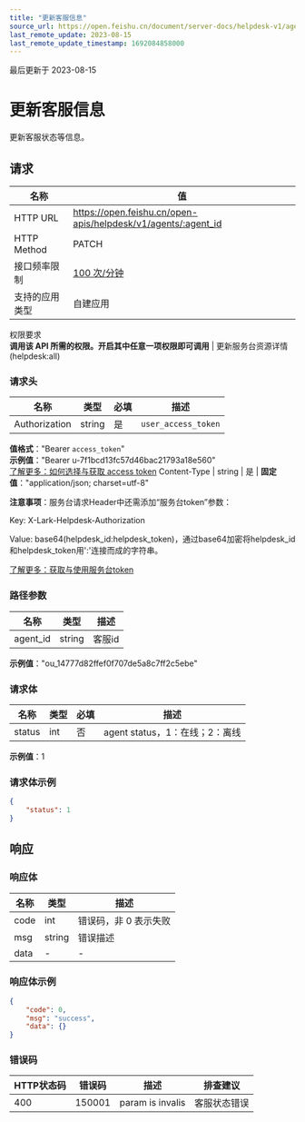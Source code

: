 ```yaml
---
title: "更新客服信息"
source_url: https://open.feishu.cn/document/server-docs/helpdesk-v1/agent-function/agent/patch
last_remote_update: 2023-08-15
last_remote_update_timestamp: 1692084858000
---
```

最后更新于 2023-08-15

# 更新客服信息

更新客服状态等信息。

## 请求
名称 | 值
---|---
HTTP URL | https://open.feishu.cn/open-apis/helpdesk/v1/agents/:agent_id
HTTP Method | PATCH
接口频率限制 | [100 次/分钟](https://open.feishu.cn/document/ukTMukTMukTM/uUzN04SN3QjL1cDN)
支持的应用类型 | 自建应用
权限要求  
            **调用该 API 所需的权限。开启其中任意一项权限即可调用** | 更新服务台资源详情(helpdesk:all)

### 请求头

名称 | 类型 | 必填 | 描述
--- | --- | --- | ---
Authorization | string | 是 | `user_access_token`  
**值格式**："Bearer `access_token`"  
**示例值**："Bearer u-7f1bcd13fc57d46bac21793a18e560"  
[了解更多：如何选择与获取 access token](https://open.feishu.cn/document/uAjLw4CM/ugTN1YjL4UTN24CO1UjN/trouble-shooting/how-to-choose-which-type-of-token-to-use)
Content-Type | string | 是 | **固定值**："application/json; charset=utf-8"

**注意事项**：服务台请求Header中还需添加“服务台token”参数：

Key: X-Lark-Helpdesk-Authorization

Value: base64(helpdesk_id:helpdesk_token)，通过base64加密将helpdesk_id和helpdesk_token用':'连接而成的字符串。

[了解更多：获取与使用服务台token](https://open.feishu.cn/document/ukTMukTMukTM/ugDOyYjL4gjM24CO4IjN)

### 路径参数

名称 | 类型 | 描述
--- | --- | ---
agent_id | string | 客服id  
**示例值**："ou_14777d82ffef0f707de5a8c7ff2c5ebe"

### 请求体

名称 | 类型 | 必填 | 描述
--- | --- | --- | ---
status | int | 否 | agent status，1：在线；2：离线  
**示例值**：1

### 请求体示例
```json
{
    "status": 1
}
```

## 响应

### 响应体

名称 | 类型 | 描述
--- | --- | ---
code | int | 错误码，非 0 表示失败
msg | string | 错误描述
data | \- | \-

### 响应体示例
```json
{
    "code": 0,
    "msg": "success",
    "data": {}
}
```

### 错误码

HTTP状态码 | 错误码 | 描述 | 排查建议
--- | --- | --- | ---
400 | 150001 | param is invalis | 客服状态错误
